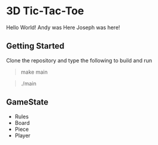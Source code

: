 # 3D Tic-Tac-Toe

Hello World!
Andy was Here
Joseph was here!

## Getting Started ##
Clone the repository and type the following to build and run
> make main

> ./main


## GameState ##
- Rules
- Board
- Piece
- Player
